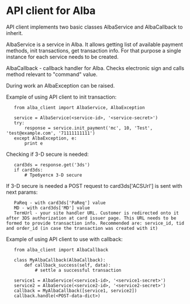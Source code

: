 API client for Alba
=============

API client implements two basic classes AlbaService and AlbaCallback to inherit.

AlbaService is a service in Alba. It allows getting list of available payment methods, init transactions, get transaction info. For that purpose a single instance for each service needs to be created.

AlbaCallback - callback handler for Alba. Checks electronic sign and calls method relevant to "command" value.

During work an AlbaException can be raised.

Example of using API client to init transaction:

       from alba_client import AlbaService, AlbaException

       service = AlbaService(<service-id>, '<service-secret>')
       try:
           response = service.init_payment('mc', 10, 'Test', 'test@example.com', '71111111111')
       except AlbaException, e:
           print e
           
Checking if 3-D secure is needed:

       card3ds = response.get('3ds')
       if card3ds:
           # Требуется 3-D secure
           
If 3-D secure is needed a POST request to card3ds['ACSUrl'] is sent with next params:
       
       PaReq - with card3ds['PaReq'] value
       MD - with card3ds['MD'] value
       TermUrl - your site handler URL. Customer is redirected onto it after 3DS authorization at card issuer page. This URL needs to be formed to provide transaction info. Recommended are: service_id, tid and order_id (in case the transaction was created with it)
       

Example of using API client to use with callback:

       from alba_client import AlbaCallback

       class MyAlbaCallback(AlbaCallback):
           def callback_success(self, data):
               # settle a successful transaction

       service1 = AlbaService(<service1-id>, '<service1-secret>')
       service2 = AlbaService(<service2-id>, '<service2-secret>')
       callback = MyAlbaCallback([service1, service2])
       callback.handle(<POST-data-dict>)
       



